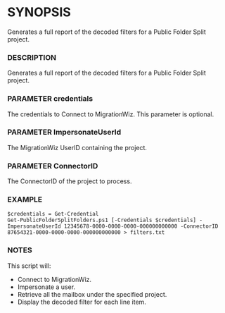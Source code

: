 # SYNOPSIS
Generates a full report of the decoded filters for a Public Folder Split project.

### DESCRIPTION
Generates a full report of the decoded filters for a Public Folder Split project.

### PARAMETER credentials
The credentials to Connect to MigrationWiz. This parameter is optional.

### PARAMETER ImpersonateUserId
The MigrationWiz UserID containing the project.

### PARAMETER ConnectorID
The ConnectorID of the project to process.

### EXAMPLE

    $credentials = Get-Credential
    Get-PublicFolderSplitFolders.ps1 [-Credentials $credentials] -ImpersonateUserId 12345678-0000-0000-0000-000000000000 -ConnectorID 87654321-0000-0000-0000-000000000000 > filters.txt

### NOTES

This script will:

* Connect to MigrationWiz.
* Impersonate a user.
* Retrieve all the mailbox under the specified project.
* Display the decoded filter for each line item.